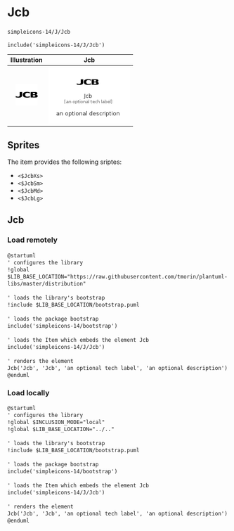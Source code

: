 # Jcb


```text
simpleicons-14/J/Jcb
```

```text
include('simpleicons-14/J/Jcb')
```



| Illustration | Jcb |
| :---: | :---: |
| ![illustration for Illustration](../../simpleicons-14/J/Jcb.png) | ![illustration for Jcb](../../simpleicons-14/J/Jcb.Local.png) |



## Sprites
The item provides the following sriptes:

- `<$JcbXs>`
- `<$JcbSm>`
- `<$JcbMd>`
- `<$JcbLg>`





## Jcb

### Load remotely
```plantuml
@startuml
' configures the library
!global $LIB_BASE_LOCATION="https://raw.githubusercontent.com/tmorin/plantuml-libs/master/distribution"

' loads the library's bootstrap
!include $LIB_BASE_LOCATION/bootstrap.puml

' loads the package bootstrap
include('simpleicons-14/bootstrap')

' loads the Item which embeds the element Jcb
include('simpleicons-14/J/Jcb')

' renders the element
Jcb('Jcb', 'Jcb', 'an optional tech label', 'an optional description')
@enduml
```

### Load locally
```plantuml
@startuml
' configures the library
!global $INCLUSION_MODE="local"
!global $LIB_BASE_LOCATION="../.."

' loads the library's bootstrap
!include $LIB_BASE_LOCATION/bootstrap.puml

' loads the package bootstrap
include('simpleicons-14/bootstrap')

' loads the Item which embeds the element Jcb
include('simpleicons-14/J/Jcb')

' renders the element
Jcb('Jcb', 'Jcb', 'an optional tech label', 'an optional description')
@enduml
```


